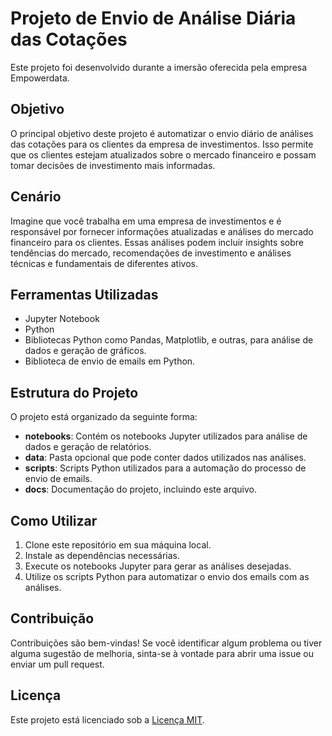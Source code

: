 # Projeto de Envio de Análise Diária das Cotações

Este projeto foi desenvolvido durante a imersão oferecida pela empresa Empowerdata.

## Objetivo

O principal objetivo deste projeto é automatizar o envio diário de análises das cotações para os clientes da empresa de investimentos. Isso permite que os clientes estejam atualizados sobre o mercado financeiro e possam tomar decisões de investimento mais informadas.

## Cenário

Imagine que você trabalha em uma empresa de investimentos e é responsável por fornecer informações atualizadas e análises do mercado financeiro para os clientes. Essas análises podem incluir insights sobre tendências do mercado, recomendações de investimento e análises técnicas e fundamentais de diferentes ativos.

## Ferramentas Utilizadas

- Jupyter Notebook
- Python
- Bibliotecas Python como Pandas, Matplotlib, e outras, para análise de dados e geração de gráficos.
- Biblioteca de envio de emails em Python.

## Estrutura do Projeto

O projeto está organizado da seguinte forma:

- **notebooks**: Contém os notebooks Jupyter utilizados para análise de dados e geração de relatórios.
- **data**: Pasta opcional que pode conter dados utilizados nas análises.
- **scripts**: Scripts Python utilizados para a automação do processo de envio de emails.
- **docs**: Documentação do projeto, incluindo este arquivo.

## Como Utilizar

1. Clone este repositório em sua máquina local.
2. Instale as dependências necessárias.
3. Execute os notebooks Jupyter para gerar as análises desejadas.
4. Utilize os scripts Python para automatizar o envio dos emails com as análises.

## Contribuição

Contribuições são bem-vindas! Se você identificar algum problema ou tiver alguma sugestão de melhoria, sinta-se à vontade para abrir uma issue ou enviar um pull request.

## Licença

Este projeto está licenciado sob a [Licença MIT](LICENSE).
